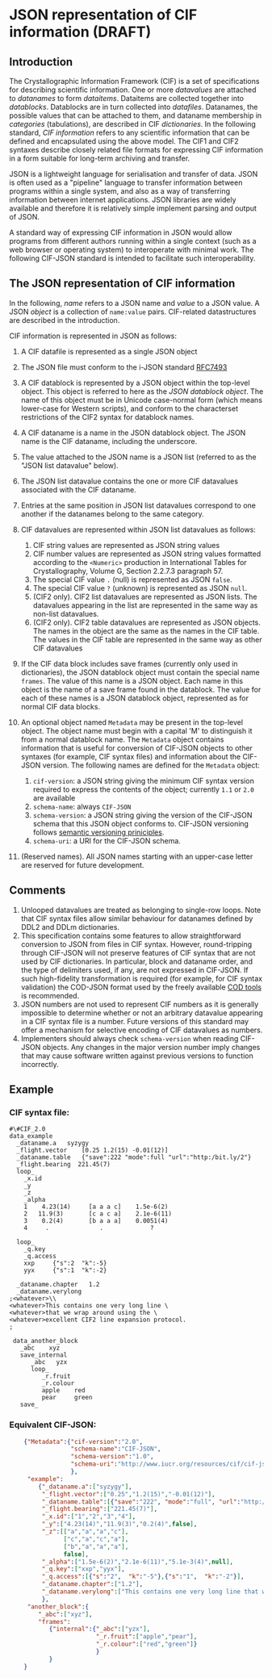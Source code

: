 # JSON representation of CIF information (DRAFT)

## Introduction

The Crystallographic Information Framework (CIF) is a set of specifications for describing
scientific information.  One or more *datavalues* are attached to *datanames* to form
*dataitems*. Dataitems are collected together into *datablocks*.  Datablocks are in turn
collected into *datafiles*.  Datanames, the possible values that can be attached to
them, and dataname membership in *categories* (tabulations), are described in CIF 
*dictionaries*. In the following standard, *CIF information* refers to any scientific
information that can be defined and encapsulated using the above model.  The CIF1 and CIF2
syntaxes describe closely related file formats for expressing CIF information in a
form suitable for long-term archiving and transfer.

JSON is a lightweight language for serialisation and transfer of data.
JSON is often used as a "pipeline" language to transfer information
between programs within a single system, and also as a way of
transferring information between internet applications.  JSON
libraries are widely available and therefore it is relatively simple
implement parsing and output of JSON.

A standard way of expressing CIF information in JSON would allow
programs from different authors running within a single context (such
as a web browser or operating system) to interoperate with minimal work. The following
CIF-JSON standard is intended to facilitate such interoperability.

## The JSON representation of CIF information

In the following, *name* refers to a JSON name and *value* to a JSON value. A
JSON *object* is a collection of `name:value` pairs. CIF-related datastructures
are described in the introduction.

CIF information is represented in JSON as follows:

1. A CIF datafile is represented as a single JSON object
1. The JSON file must conform to the i-JSON standard [RFC7493](https://tools.ietf.org/html/rfc7493)
1. A CIF datablock is represented by a JSON object within the top-level object. This object is referred 
to here as the *JSON datablock object*.  The name of this object must be in Unicode case-normal form (which
means lower-case for Western scripts), and 
conform to the characterset restrictions of the CIF2 syntax for datablock names.
1. A CIF dataname is a name in the JSON datablock object. The JSON name
is the CIF dataname, including the underscore.
1. The value attached to the JSON name is a JSON list (referred to as the "JSON list datavalue" below).
1. The JSON list datavalue contains the one or more CIF datavalues associated with the CIF dataname. 
1. Entries at the same position in JSON list datavalues correspond to one another if the datanames belong to the same
category.
1. CIF datavalues are represented within JSON list datavalues as follows:
   1. CIF string values are represented as JSON string values
   1. CIF number values are represented as JSON string values formatted according to the 
   `<Numeric>` production in International Tables
   for Crystallography, Volume G, Section 2.2.7.3 paragraph 57. 
    3. The special CIF value `.` (null) is represented as JSON `false`.
    4. The special CIF value `?` (unknown) is represented as JSON `null`.
    5. (CIF2 only).  CIF2 list datavalues are represented as JSON lists. The datavalues appearing
  in the list are represented in the same way as non-list datavalues.
    6. (CIF2 only).  CIF2 table datavalues are represented as JSON objects. The names in the object
  are the same as the names in the CIF table. The values in the CIF table are represented in the same
  way as other CIF datavalues

9. If the CIF data block includes save frames (currently only used in dictionaries), 
the JSON datablock object must contain the special name `frames`. The value of this name
is a JSON object. Each name in this object is the name of a save frame
found in the datablock. The value for each of these names is a JSON datablock object, represented
as for normal CIF data blocks.
10. An optional object named `Metadata` may be present in the top-level object. The object name
must begin with a capital 'M' to distinguish it from a normal datablock name. The `Metadata` object contains
information that is useful for conversion of CIF-JSON objects to other syntaxes
(for example, CIF syntax files) and information about the CIF-JSON version.  The following names are defined for the `Metadata` object:
    1. `cif-version`: a JSON string giving the minimum CIF syntax version required to express the contents of the object; currently `1.1` or `2.0` are available
    1. `schema-name`: always `CIF-JSON`
    1. `schema-version`: a JSON string giving the version of the CIF-JSON schema that this JSON object conforms to. CIF-JSON
    versioning follows [semantic versioning priniciples](http://semver.org/spec/v2.0.0.html).
    1. `schema-uri`: a URI for the CIF-JSON schema.
10. (Reserved names). All JSON names starting with an upper-case letter are reserved for future development.

## Comments

1. Unlooped datavalues are treated as belonging to single-row
loops. Note that CIF syntax files allow similar behaviour for datanames defined by DDL2 
and DDLm dictionaries.
1. This specification contains some features to allow straightforward
conversion to JSON from files in CIF syntax. However, round-tripping
through CIF-JSON will not preserve features of CIF syntax that are not
used by CIF dictionaries. In particular, block and dataname order, and
the type of delimiters used, if any, are not expressed in CIF-JSON. If
such high-fidelity transformation is required (for example, for CIF
syntax validation) the COD-JSON format used by the freely available
[COD tools](http://wiki.crystallography.net/cod-tools/) is
recommended.
1. JSON numbers are not used to represent CIF numbers as it is generally
impossible to determine whether 
or not an arbitrary datavalue appearing in a CIF syntax file is a number. Future
versions of this standard may offer a mechanism for selective encoding of CIF 
datavalues as numbers.
1.  Implementers should always check `schema-version` when reading CIF-JSON objects. 
Any changes in the major version number imply changes that may cause software written
against previous versions to function incorrectly.

## Example

### CIF syntax file:


    #\#CIF_2.0
    data_example
      _dataname.a   syzygy
      _flight.vector    [0.25 1.2(15) -0.01(12)]
      _dataname.table   {"save":222 "mode":full "url":"http:/bit.ly/2"}
      _flight.bearing  221.45(7)
      loop_
        _x.id
        _y
        _z
        _alpha
        1    4.23(14)     [a a a c]    1.5e-6(2)
        2   11.9(3)       [c a c a]    2.1e-6(11)
        3    0.2(4)       [b a a a]    0.0051(4)
        4     .              .             ?
        
      loop_
        _q.key
        _q.access
        xxp     {"s":2  "k":-5}
        yyx     {"s":1  "k":-2}
        
      _dataname.chapter   1.2
      _dataname.verylong
    ;<whatever>\\
    <whatever>This contains one very long line \
    <whatever>that we wrap around using the \
    <whatever>excellent CIF2 line expansion protocol.
    ;
 
     data_another_block
       _abc    xyz
       save_internal
          _abc   yzx
          loop_
             _r.fruit
             _r.colour
             apple    red
             pear     green
       save_

### Equivalent CIF-JSON:

```json
    {"Metadata":{"cif-version":"2.0",
                 "schema-name":"CIF-JSON",
                 "schema-version":"1.0",
                 "schema-uri":"http://www.iucr.org/resources/cif/cif-json.txt"
                 },
     "example":
        {"_dataname.a":["syzygy"],
         "_flight.vector":["0.25","1.2(15)","-0.01(12)"],
         "_dataname.table":[{"save":"222", "mode":"full", "url":"http:/bit.ly/2"}],
         "_flight.bearing":["221.45(7)"],
         "_x.id":["1","2","3","4"],
         "_y":["4.23(14)","11.9(3)","0.2(4)",false],
         "_z":[["a","a","a","c"],
               ["c","a","c","a"],
               ["b","a","a","a"],
               false],
         "_alpha":["1.5e-6(2)","2.1e-6(11)","5.1e-3(4)",null],
         "_q.key":["xxp","yyx"],
         "_q.access":[{"s":"2",  "k":"-5"},{"s":"1",  "k":"-2"}],
         "_dataname.chapter":["1.2"],
         "_dataname.verylong":["This contains one very long line that we wrap around using the excellent CIF2 line expansion protocol."],
         },
     "another_block":{
        "_abc":["xyz"],
        "frames":
           {"internal":{"_abc":["yzx"],
                        "_r.fruit":["apple","pear"],
                        "_r.colour":["red","green"]}
                        }
           }
    }
```

